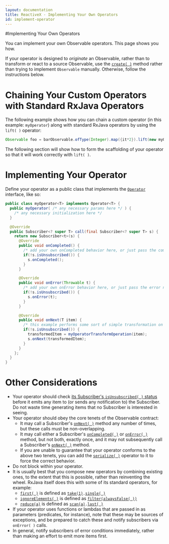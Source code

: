 ```yaml
---
layout: documentation
title: ReactiveX - Implementing Your Own Operators
id: implement-operator
---
```


#Implementing Your Own Operators

You can implement your own Observable operators. This page shows you how.

If your operator is designed to *originate* an Observable, rather than to transform or react to a source Observable, use the [`create( )`](Creating-Observables#wiki-create) method rather than trying to implement `Observable` manually.  Otherwise, follow the instructions below.

# Chaining Your Custom Operators with Standard RxJava Operators

The following example shows how you can chain a custom operator (in this example: `myOperator`) along with standard RxJava operators by using the `lift( )` operator:

```groovy
Observable foo = barObservable.ofType(Integer).map({it*2}).lift(new myOperator<T>()).map({"transformed by myOperator: " + it});
```
The following section will show how to form the scaffolding of your operator so that it will work correctly with `lift( )`.

# Implementing Your Operator

Define your operator as a public class that implements the [`Operator`](http://netflix.github.io/RxJava/javadoc/rx/Observable.Operator.html) interface, like so:

```java
public class myOperator<T> implements Operator<T> {
  public myOperator( /* any necessary params here */ ) {
    /* any necessary initialization here */
  }

  @Override
  public Subscriber<? super T> call(final Subscriber<? super T> s) {
    return new Subscriber<t>(s) {
      @Override
      public void onCompleted() {
        /* add your own onCompleted behavior here, or just pass the completed notification through: */
        if(!s.isUnsubscribed()) {
          s.onCompleted();
        }
      }

      @Override
      public void onError(Throwable t) {
        /* add your own onError behavior here, or just pass the error notification through: */
        if(!s.isUnsubscribed()) {
          s.onError(t);
        }
      }

      @Override
      public void onNext(T item) {
        /* this example performs some sort of simple transformation on each incoming item and then passes it along */
        if(!s.isUnsubscribed()) {
          transformedItem = myOperatorTransformOperation(item);
          s.onNext(transformedItem);
        }
      }
    };
  }
}
``` 

# Other Considerations

* Your operator should check [its Subscriber's `isUnsubscribed( )` status](Observable#unsubscribing) before it emits any item to (or sends any notification to) the Subscriber. Do not waste time generating items that no Subscriber is interested in seeing.
* Your operator should obey the core tenets of the Observable contract:
  * It may call a Subscriber's [`onNext( )`](Observable#onnext-oncompleted-and-onerror) method any number of times, but these calls must be non-overlapping.
  * It may call either a Subscriber's [`onCompleted( )`](Observable#onnext-oncompleted-and-onerror) or [`onError( )`](Observable#onnext-oncompleted-and-onerror) method, but not both, exactly once, and it may not subsequently call a Subscriber's [`onNext( )`](Observable#onnext-oncompleted-and-onerror) method.
  * If you are unable to guarantee that your operator conforms to the above two tenets, you can add the [`serialize( )`](Observable-Utility-Operators#serialize) operator to it to force the correct behavior.
* Do not block within your operator.
* It is usually best that you compose new operators by combining existing ones, to the extent that this is possible, rather than reinventing the wheel. RxJava itself does this with some of its standard operators, for example:
  * [`first( )`](Filtering-Observables#wiki-first-and-takefirst) is defined as [`take(1)`](Filtering-Observables#wiki-take)`.`[`single( )`](Observable-Utility-Operators#wiki-single-and-singleordefault)
  * [`ignoreElements( )`](Filtering-Observables#wiki-ignoreelements) is defined as [`filter(alwaysFalse( ))`](Filtering-Observables#wiki-filter)
  * [`reduce(a)`](Mathematical-and-Aggregate-Operators#wiki-reduce) is defined as [`scan(a)`](Transforming-Observables#wiki-scan)`.`[`last( )`](Filtering-Observables#wiki-last)
* If your operator uses functions or lambdas that are passed in as parameters (predicates, for instance), note that these may be sources of exceptions, and be prepared to catch these and notify subscribers via `onError( )` calls.
* In general, notify subscribers of error conditions immediately, rather than making an effort to emit more items first.